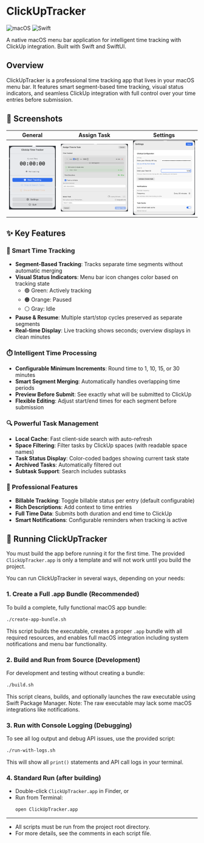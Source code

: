 # ClickUpTracker

![macOS](https://img.shields.io/badge/macOS-13.0+-blue) ![Swift](https://img.shields.io/badge/Swift-5.9+-orange)

A native macOS menu bar application for intelligent time tracking with ClickUp integration. Built with Swift and SwiftUI.

## Overview

ClickUpTracker is a professional time tracking app that lives in your macOS menu bar. It features smart segment-based time tracking, visual status indicators, and seamless ClickUp integration with full control over your time entries before submission.

## 📸 Screenshots

| General | Assign Task | Settings |
|---|---|---|
| ![General](docs/assets/general.png) | ![Assign Task](docs/assets/assign-task.png) | ![Settings](docs/assets/settings.png) |

## ✨ Key Features

### 🎯 Smart Time Tracking

- **Segment-Based Tracking**: Tracks separate time segments without automatic merging
- **Visual Status Indicators**: Menu bar icon changes color based on tracking state
  - 🟢 Green: Actively tracking
  - 🟠 Orange: Paused
  - ⚪ Gray: Idle
- **Pause & Resume**: Multiple start/stop cycles preserved as separate segments
- **Real-time Display**: Live tracking shows seconds; overview displays in clean minutes

### ⏱️ Intelligent Time Processing

- **Configurable Minimum Increments**: Round time to 1, 10, 15, or 30 minutes
- **Smart Segment Merging**: Automatically handles overlapping time periods
- **Preview Before Submit**: See exactly what will be submitted to ClickUp
- **Flexible Editing**: Adjust start/end times for each segment before submission

### 🔍 Powerful Task Management

- **Local Cache**: Fast client-side search with auto-refresh
- **Space Filtering**: Filter tasks by ClickUp spaces (with readable space names)
- **Task Status Display**: Color-coded badges showing current task state
- **Archived Tasks**: Automatically filtered out
- **Subtask Support**: Search includes subtasks

### 💼 Professional Features

- **Billable Tracking**: Toggle billable status per entry (default configurable)
- **Rich Descriptions**: Add context to time entries
- **Full Time Data**: Submits both duration and end time to ClickUp
- **Smart Notifications**: Configurable reminders when tracking is active

## 🚀 Running ClickUpTracker

You must build the app before running it for the first time. The provided `ClickUpTracker.app` is only a template and will not work until you build the project.

You can run ClickUpTracker in several ways, depending on your needs:

### 1. Create a Full .app Bundle (Recommended)

To build a complete, fully functional macOS app bundle:

```sh
./create-app-bundle.sh
```
This script builds the executable, creates a proper `.app` bundle with all required resources, and enables full macOS integration including system notifications and menu bar functionality.

### 2. Build and Run from Source (Development)

For development and testing without creating a bundle:

```sh
./build.sh
```
This script cleans, builds, and optionally launches the raw executable using Swift Package Manager. Note: The raw executable may lack some macOS integrations like notifications.

### 3. Run with Console Logging (Debugging)

To see all log output and debug API issues, use the provided script:

```sh
./run-with-logs.sh
```
This will show all `print()` statements and API call logs in your terminal.

### 4. Standard Run (after building)

- Double-click `ClickUpTracker.app` in Finder, or
- Run from Terminal:
  ```sh
  open ClickUpTracker.app
  ```

---

- All scripts must be run from the project root directory.
- For more details, see the comments in each script file.

